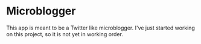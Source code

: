 # Microblogger

This app is meant to be a Twitter like microblogger. I've just started working on this project, so it is not yet in working order.
